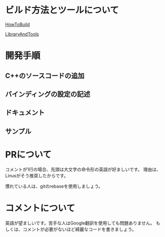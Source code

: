 ﻿
# ビルド方法とツールについて

[HowToBuild](HowToBuild_Ja.md)

[LibraryAndTools](LibraryAndTools_ja.md)

# 開発手順

## C++のソースコードの追加

## バインディングの設定の記述

## ドキュメント

## サンプル

# PRについて

コメントが1行の場合、先頭は大文字の命令形の英語が好ましいです。
理由は、Linusがそう推奨したからです。

慣れている人は、gitのrebaseを使用しましょう。

# コメントについて

英語が望ましいです。苦手な人はGoogle翻訳を使用しても問題ありません。
もしくは、コメントが必要がないほど綺麗なコードを書きましょう。

